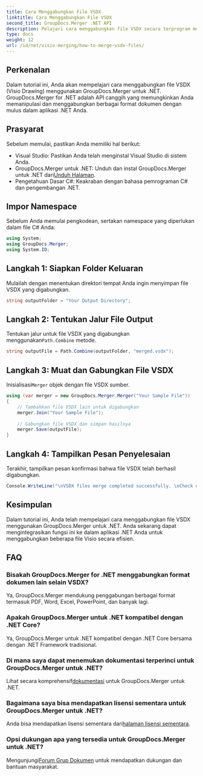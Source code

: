 ```yaml
---
title: Cara Menggabungkan File VSDX
linktitle: Cara Menggabungkan File VSDX
second_title: GroupDocs.Merger .NET API
description: Pelajari cara menggabungkan file VSDX secara terprogram menggunakan GroupDocs.Merger untuk .NET. Tutorial ini memberikan petunjuk langkah demi langkah dengan contoh kode.
type: docs
weight: 12
url: /id/net/visio-merging/how-to-merge-vsdx-files/
---
```

## Perkenalan
Dalam tutorial ini, Anda akan mempelajari cara menggabungkan file VSDX (Visio Drawing) menggunakan GroupDocs.Merger untuk .NET. GroupDocs.Merger for .NET adalah API canggih yang memungkinkan Anda memanipulasi dan menggabungkan berbagai format dokumen dengan mulus dalam aplikasi .NET Anda.
## Prasyarat
Sebelum memulai, pastikan Anda memiliki hal berikut:
- Visual Studio: Pastikan Anda telah menginstal Visual Studio di sistem Anda.
-  GroupDocs.Merger untuk .NET: Unduh dan instal GroupDocs.Merger untuk .NET dari[Unduh Halaman](https://releases.groupdocs.com/merger/net/).
- Pengetahuan Dasar C#: Keakraban dengan bahasa pemrograman C# dan pengembangan .NET.

## Impor Namespace
Sebelum Anda memulai pengkodean, sertakan namespace yang diperlukan dalam file C# Anda:
```csharp
using System; 
using GroupDocs.Merger;
using System.IO;
```
## Langkah 1: Siapkan Folder Keluaran
Mulailah dengan menentukan direktori tempat Anda ingin menyimpan file VSDX yang digabungkan.
```csharp
string outputFolder = "Your Output Directory";
```
## Langkah 2: Tentukan Jalur File Output
 Tentukan jalur untuk file VSDX yang digabungkan menggunakan`Path.Combine` metode.
```csharp
string outputFile = Path.Combine(outputFolder, "merged.vsdx");
```
## Langkah 3: Muat dan Gabungkan File VSDX
 Inisialisasi`Merger` objek dengan file VSDX sumber.
```csharp
using (var merger = new GroupDocs.Merger.Merger("Your Sample File"))
{
    // Tambahkan file VSDX lain untuk digabungkan
    merger.Join("Your Sample File");
    
    // Gabungkan file VSDX dan simpan hasilnya
    merger.Save(outputFile);
}
```
## Langkah 4: Tampilkan Pesan Penyelesaian
Terakhir, tampilkan pesan konfirmasi bahwa file VSDX telah berhasil digabungkan.
```csharp
Console.WriteLine("\nVSDX files merge completed successfully. \nCheck output in {0}", outputFolder);
```

## Kesimpulan
Dalam tutorial ini, Anda telah mempelajari cara menggabungkan file VSDX menggunakan GroupDocs.Merger untuk .NET. Anda sekarang dapat mengintegrasikan fungsi ini ke dalam aplikasi .NET Anda untuk menggabungkan beberapa file Visio secara efisien.

## FAQ
### Bisakah GroupDocs.Merger for .NET menggabungkan format dokumen lain selain VSDX?
Ya, GroupDocs.Merger mendukung penggabungan berbagai format termasuk PDF, Word, Excel, PowerPoint, dan banyak lagi.
### Apakah GroupDocs.Merger untuk .NET kompatibel dengan .NET Core?
Ya, GroupDocs.Merger untuk .NET kompatibel dengan .NET Core bersama dengan .NET Framework tradisional.
### Di mana saya dapat menemukan dokumentasi terperinci untuk GroupDocs.Merger untuk .NET?
 Lihat secara komprehensif[dokumentasi](https://reference.groupdocs.com/merger/net/) untuk GroupDocs.Merger untuk .NET.
### Bagaimana saya bisa mendapatkan lisensi sementara untuk GroupDocs.Merger untuk .NET?
 Anda bisa mendapatkan lisensi sementara dari[halaman lisensi sementara](https://purchase.groupdocs.com/temporary-license/).
### Opsi dukungan apa yang tersedia untuk GroupDocs.Merger untuk .NET?
 Mengunjungi[Forum Grup Dokumen](https://forum.groupdocs.com/c/merger/32) untuk mendapatkan dukungan dan bantuan masyarakat.